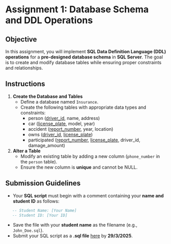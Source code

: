 # **Assignment 1: Database Schema and DDL Operations**

## **Objective**

In this assignment, you will implement **SQL Data Definition Language (DDL) operations** for a **pre-designed database schema** in **SQL Server**. The goal is to create and modify database tables while ensuring proper constraints and relationships.

## **Instructions**

1. **Create the Database and Tables**
   - Define a database named `Insurance`.
   - Create the following tables with appropriate data types and constraints:
     - person (<u>driver_id</u>, name, address)
     - car (<u>license_plate</u>, model, year)
     - accident (<u>report_number</u>, year, location)
     - owns (<u>driver_id</u>, <u>license_plate</u>)
     - participated (<u>report_number</u>, <u>license_plate</u>, driver_id, damage_amount)
1. **Alter a Table**
   - Modify an existing table by adding a new column (`phone_number` in the `person` table).
   - Ensure the new column is **unique** and cannot be NULL.

## **Submission Guidelines**

- Your **SQL script** must begin with a comment containing your **name and student ID** as follows:

```sql
   -- Student Name: [Your Name]
   -- Student ID: [Your ID]
```

- Save the file with your **student name** as the filename (e.g., `John_Doe.sql`).
- Submit your SQL script as a **.sql file** [here](https://forms.gle/khKvRGhh48rAZNEKA) by **29/3/2025**.
